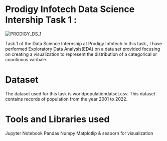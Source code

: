 
 # Prodigy Infotech Data Science Intership Task 1 :
![PRODIGY_DS_1](https://github.com/user-attachments/assets/c25e1dc2-f35f-47f4-bbc7-77f10fd19f1e)

 
 Task 1 of the Data Science Internship at Prodigy Infotech.In this task , I have performed Exploratory Data Analysis(EDA) on a data set provided focusing on creating a visualization to represent the distribution of a categorical or countinous varibale.

# Dataset 
The dataset used for this task is worldpopulationdatset.csv. This dataset contains records of population from the year 2001 to 2022.

# Tools and Libraries used
Jupyter Notebook
Pandas
Numpy
Matplotlip & seaborn for visualization



